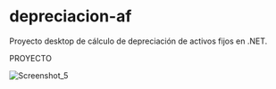 # depreciacion-af
Proyecto desktop de cálculo de depreciación de activos fijos en .NET.

PROYECTO

![Screenshot_5](https://user-images.githubusercontent.com/46830962/193378167-f72e0225-277a-46ad-b868-9e1e6194e08f.png)
